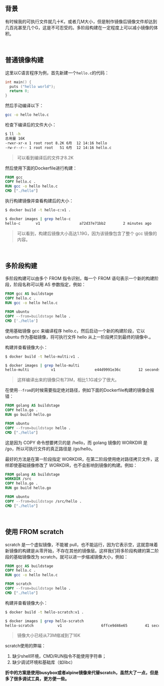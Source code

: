 ## 背景

有时候我的可执行文件就几十K，或者几M大小，但是制作镜像后镜像文件却达到几百兆甚至几个G，这是不可忍受的。多阶段构建在一定程度上可以减小镜像的体积。



<br>



## 普通镜像构建

这里以C语言程序为例，首先新建一个`hello.c`的代码：

```c
int main() {
  puts ("hello world");
  return 0;
}
```



然后手动编译以下：

```bash
gcc -o hello hello.c
```



检查下编译后的文件大小：

```bash
$ ll -h
总用量 16K
-rwxr-xr-x 1 root root 8.2K 6月  12 14:16 hello
-rw-r--r-- 1 root root   51 6月  12 14:16 hello.c
```

> 可以看到编译后的文件才8.2K



然后使用下面的Dockerfile进行构建：

```dockerfile
FROM gcc
COPY hello.c .
RUN gcc -o hello hello.c
CMD ["./hello"]
```



执行构建镜像并查看构建后的大小：

```bash
$ docker build -t hello-c:v1 .

$ docker images | grep hello-c
hello-c       v1                  a72d37e71bb2        2 minutes ago       1.19GB
```

> 可以看到，构建后镜像大小高达1.19G，因为该镜像包含了整个 gcc 镜像的内容。



<br>



## 多阶段构建

多阶段构建可以由多个 FROM 指令识别，每一个 FROM 语句表示一个新的构建阶段，阶段名称可以用 AS 参数指定，例如：

```dockerfile
FROM gcc AS buildstage
COPY hello.c .
RUN gcc -o hello hello.c

FROM ubuntu
COPY --from=buildstage hello .
CMD ['./hello']
```



使用基础镜像 gcc 来编译程序 hello.c，然后启动一个新的构建阶段，它以 ubuntu 作为基础镜像，将可执行文件 hello 从上一阶段拷贝到最终的镜像中.。



构建并查看镜像大小：

```bash
$ docker build -t hello-multi:v1 .

$ docker images | grep hello-multi
hello-multi          v1                  e44d9991e36c        12 seconds ago      73.9MB
```



> 这样编译出来的镜像只有73M，相比1.1G减少了很大。



在使用`--from`的时候需要指定绝对路径，例如下面的Dockerfile构建的镜像会报错：

```dockerfile
FROM golang AS buildstage
COPY hello.go .
RUN go build hello.go

FROM ubuntu
COPY --from=buildstage hello .
CMD ["./hello"]
```

这是因为 COPY 命令想要拷贝的是 /hello，而 golang 镜像的 WORKDIR 是 /go，所以可执行文件的真正路径是 /go/hello。



最好的方法是在第一阶段指定 WORKDIR，在第二阶段使用绝对路径拷贝文件，这样即使基础镜像修改了 WORKDIR，也不会影响到镜像的构建。例如：

```dockerfile
FROM golang AS buildstage
WORKDIR /src
COPY hello.go .
RUN go build hello.go

FROM ubuntu
COPY --from=buildstage /src/hello .
CMD ["./hello"]
```



<br>



## 使用 FROM scratch

scratch 是一个虚拟镜像，不能被 pull，也不能运行，因为它表示空，这就意味着新镜像的构建是从零开始，不存在其他的镜像层。这样我们将多阶段构建的第二阶段的基础镜像改为 scratch，就可以进一步缩减镜像大小，例如：

```dockerfile
FROM gcc AS buildstage
COPY hello.c .
RUN gcc -o hello hello.c

FROM scratch
COPY --from=buildstage hello .
CMD ["./hello"]
```



构建并查看镜像大小：

```bash
$ docker build -t hello-scratch:v1 .

$ docker images | grep hello-scratch
hello-scratch           v1                  6ffce9d46e65        41 seconds ago      16.4kB
```

> 镜像大小已经从73M缩减到了16K



scratch使用的弊端：

1. 缺少shell环境，CMD/RUN指令不能使用字符串；
2. 缺少调试环境和基础库（如libc）



**折中的方案是使用busybox或者alpine镜像来代替scratch，虽然大了一点，但是多了很多调试工具，更方便一些。**